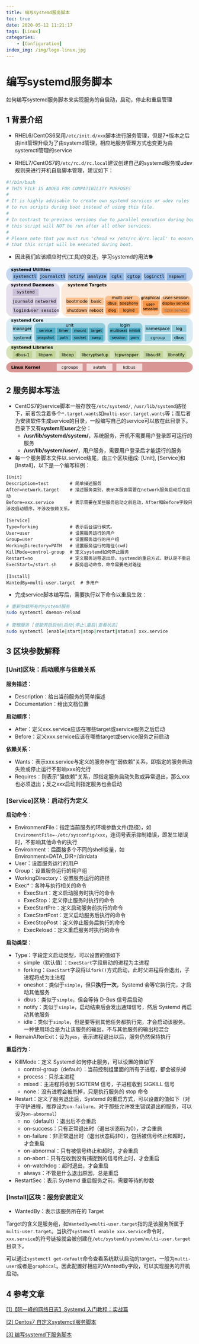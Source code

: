 ```yaml
---
title: 编写systemd服务脚本
toc: true
date: 2020-05-12 11:21:17
tags: [Linux]
categories:
	- [Configuration]
index_img: /img/logo-linux.jpg
---
```


# 编写systemd服务脚本

如何编写systemd服务脚本来实现服务的自启动，启动，停止和重启管理

<!--more-->

 ## 1 背景介绍

- RHEL6/CentOS6采用`/etc/init.d/xxx`脚本进行服务管理，但是7+版本之后由init管理升级为了由systemd管理，相应地服务管理方式也变更为由systemctl管理的service

- RHEL7/CentOS7的`/etc/rc.d/rc.local`建议创建自己的systemd服务或udev规则来进行开机自启脚本管理，建议如下：

```bash
#!/bin/bash
# THIS FILE IS ADDED FOR COMPATIBILITY PURPOSES
#
# It is highly advisable to create own systemd services or udev rules
# to run scripts during boot instead of using this file.
#
# In contrast to previous versions due to parallel execution during boot
# this script will NOT be run after all other services.
#
# Please note that you must run 'chmod +x /etc/rc.d/rc.local' to ensure
# that this script will be executed during boot.
```

- 因此我们应该顺应时代(工具)的变迁，学习systemd的用法🐕

<img src="https://raw.githubusercontent.com/QGrain/picgo-bed/master/figure/bg2016030703.png"/>

## 2 服务脚本写法

- CentOS7的service脚本一般存放在`/etc/systemd/`, `/usr/lib/systemd`路径下，前者包含着多个`*.target.wants`如`multi-user.target.wants`等；而后者为安装软件生成service的目录，一般编写自己的service可以放在此目录下。目录下又有**system**和**user**之分：
	- **/usr/lib/systemd/system/**，系统服务，开机不需要用户登录即可运行的服务
	- **/usr/lib/system/user/**，用户服务，需要用户登录后才能运行的服务
- 每一个服务脚本文件以.service结尾，由三个区块组成: [Unit], [Service]和[Install]，以下是一个编写样例：

```service
[Unit]   
Description=test   		# 简单描述服务
After=network.target    # 描述服务类别，表示本服务需要在network服务启动后在启动
Before=xxx.service      # 表示需要在某些服务启动之前启动，After和Before字段只涉及启动顺序，不涉及依赖关系。

[Service] 
Type=forking     		# 表示后台运行模式。
User=user        		# 设置服务运行的用户
Group=user       		# 设置服务运行的用户组
WorkingDirectory=PATH	# 设置服务运行的路径(cwd)
KillMode=control-group  # 定义systemd如何停止服务
Restart=no        		# 定义服务进程退出后，systemd的重启方式，默认是不重启
ExecStart=/start.sh    	# 服务启动命令，命令需要绝对路径
   
[Install]   
WantedBy=multi-user.target  # 多用户
```

- 完成service脚本编写后，需要执行以下命令以重启生效：

```bash
# 重新加载所有的systemd服务
sudo systemctl daemon-reload

# 管理服务 [使能开启启动|启动|停止|重启|查看状态]
sudo systemctl [enable|start|stop|restart|status] xxx.service
```

## 3 区块参数解释

### [Unit]区块：启动顺序与依赖关系

**服务描述：**

- Description：给出当前服务的简单描述
- Documentation：给出文档位置

**启动顺序：**

- After：定义xxx.service应该在哪些target或service服务之后启动
- Before：定义xxx.service应该在哪些target或service服务之前启动

**依赖关系：**

- Wants：表示xxx.service与定义的服务存在“弱依赖”关系，即指定的服务启动失败或停止运行不影响xxx的允行
- Requires：则表示"强依赖"关系，即指定服务启动失败或异常退出，那么xxx也必须退出；反之xxx启动则指定服务也会启动

### [Service]区块：启动行为定义

**启动命令：**

- EnvironmentFile：指定当前服务的环境参数文件(路径)，如`EnviromentFile=-/etc/sysconfig/xxx`，连词号表示抑制错误，即发生错误时，不影响其他命令的执行
- Environment：后面接多个不同的shell变量，如Environment=DATA_DIR=/dir/data
- User：设置服务运行的用户
- Group：设置服务运行的用户组
- WorkingDirectory：设置服务运行的路径
- Exec*：各种与执行相关的命令
	- ExecStart：定义启动服务时执行的命令
	- ExecStop：定义停止服务时执行的命令 
	- ExecStartPre：定义启动服务前执行的命令 
	- ExecStartPost：定义启动服务后执行的命令
	- ExecStopPost：定义停止服务后执行的命令
	- ExecReload：定义重启服务时执行的命令 

**启动类型：**

- Type：字段定义启动类型，可以设置的值如下
	- simple（默认值）：`ExecStart`字段启动的进程为主进程
	- forking：`ExecStart`字段将以`fork()`方式启动，此时父进程将会退出，子进程将成为主进程
	- oneshot：类似于`simple`，但只**执行一次**，Systemd 会等它执行完，才启动其他服务
	- dbus：类似于`simple`，但会等待 D-Bus 信号后启动
	- notify：类似于`simple`，启动结束后会发出通知信号，然后 Systemd 再启动其他服务
	- idle：类似于`simple`，但是要等到其他任务都执行完，才会启动该服务。一种使用场合是为让该服务的输出，不与其他服务的输出相混合
- RemainAfterExit：设为`yes`，表示进程退出以后，服务仍然保持执行

**重启行为：**

- KillMode：定义 Systemd 如何停止服务，可以设置的值如下
	- control-group（default）：当前控制组里面的所有子进程，都会被杀掉
	- process：只杀主进程
	- mixed：主进程将收到 SIGTERM 信号，子进程收到 SIGKILL 信号
	- none：没有进程会被杀掉，只是执行服务的 stop 命令
- Restart：定义了服务退出后，Systemd 的重启方式，可以设置的值如下（对于守护进程，推荐设为`on-failure`。对于那些允许发生错误退出的服务，可以设为`on-abnormal`）
	- no（default）：退出后不会重启
	- on-success：只有正常退出时（退出状态码为0），才会重启
	- on-failure：非正常退出时（退出状态码非0），包括被信号终止和超时，才会重启
	- on-abnormal：只有被信号终止和超时，才会重启
	- on-abort：只有在收到没有捕捉到的信号终止时，才会重启
	- on-watchdog：超时退出，才会重启
	- always：不管是什么退出原因，总是重启
- RestartSec：表示 Systemd 重启服务之前，需要等待的秒数

### [Install]区块：服务安装定义

- WantedBy：表示该服务所在的 Target

Target的含义是服务组，如`WantedBy=multi-user.target`指的是该服务所属于`multi-user.target`。当执行`systemctl enable xxx.service`命令时，`xxx.service`的符号链接就会被创建在`/etc/systemd/system/multi-user.target`目录下。

可以通过`systemctl get-default`命令查看系统默认启动的target，一般为`multi-user`或者是`graphical`。因此配置好相应的WantedBy字段，可以实现服务的开机启动。

## 4 参考文章

[[1]【阮一峰的网络日志】Systemd 入门教程：实战篇](https://www.ruanyifeng.com/blog/2016/03/systemd-tutorial-part-two.html)

[[2]  Centos7 自定义systemctl服务脚本](https://www.cnblogs.com/wang-yc/p/8876155.html)

[[3]  编写systemd下服务脚本](https://blog.csdn.net/u010127879/article/details/38018825)